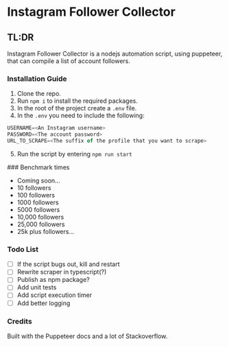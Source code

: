 # Instagram Follower Collector

## TL:DR

Instagram Follower Collector is a nodejs automation script, using puppeteer, that can compile a list of account followers.

### Installation Guide

1. Clone the repo.
2. Run ```npm i``` to install the required packages.
3. In the root of the project create a ```.env``` file.
4. In the ```.env``` you need to include the following:

``` javascript
USERNAME=<An Instagram username>
PASSWORD=<The account password>
URL_TO_SCRAPE=<The suffix of the profile that you want to scrape>
```

5. Run the script by entering ```npm run start```

### Benchmark times

- Coming soon...
- 10 followers
- 100 followers
- 1000 followers
- 5000 followers
- 10,000 followers
- 25,000 followers
- 25k plus followers...

### Todo List

- [ ] If the script bugs out, kill and restart
- [ ] Rewrite scraper in typescript(?)
- [ ] Publish as npm package?
- [ ] Add unit tests
- [ ] Add script execution timer
- [ ] Add better logging

### Credits

Built with the Puppeteer docs and a lot of Stackoverflow.
